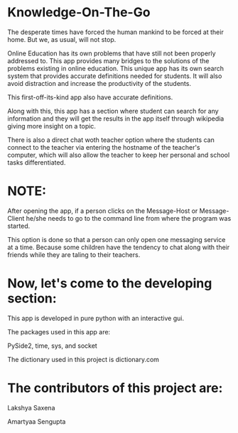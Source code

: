 # Knowledge-On-The-Go
The desperate times have forced the human mankind to be forced at their home. But we, as usual, will not stop.

Online Education has its own problems that have still not been properly addressed to. This app provides many bridges to the solutions of the problems existing in online education. This unique app has its own search system that provides accurate definitions needed for students. It will also avoid distraction and increase the productivity of the students.

This first-off-its-kind app also have accurate definitions.

Along with this, this app has a section where student can search for any information and they will get the results in the app itself through wikipedia giving more insight on a topic.

There is also a direct chat woth teacher option where the students can connect to the teacher via entering the hostname of the teacher's computer, which will also allow the teacher to keep her personal and school tasks differentiated.


# NOTE: 

After opening the app, if a person clicks on the Message-Host or Message-Client he/she needs to go to the command line from where the program was started.

This option is done so that a person can only open one messaging service at a time. Because some children have the tendency to chat along with their friends while they are taling to their teachers.

# Now, let's come to the developing section:

This app is developed in pure python with an interactive gui.

The packages used in this app are:

PySide2,
time,
sys, and
socket

The dictionary used in this project is dictionary.com


# The contributors of this project are:

Lakshya Saxena

Amartyaa Sengupta
